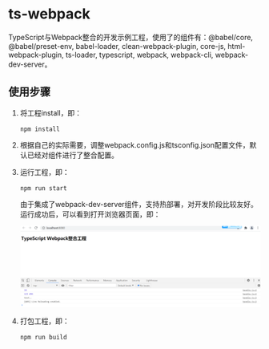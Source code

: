 # ts-webpack
TypeScript与Webpack整合的开发示例工程，使用了的组件有：@babel/core, @babel/preset-env, babel-loader, clean-webpack-plugin, core-js, html-webpack-plugin, ts-loader, typescript, webpack, webpack-cli, webpack-dev-server。

## 使用步骤

1. 将工程install，即：

   ```
   npm install
   ```

2. 根据自己的实际需要，调整webpack.config.js和tsconfig.json配置文件，默认已经对组件进行了整合配置。

3. 运行工程，即：

   ```
   npm run start
   ```

   由于集成了webpack-dev-server组件，支持热部署，对开发阶段比较友好。运行成功后，可以看到打开浏览器页面，即：

   ![20210529153229](20210529153229.png)

4. 打包工程，即：

   ```
   npm run build
   ```

   


